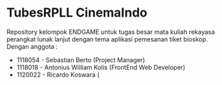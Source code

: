# TubesRPLL CinemaIndo
 Repository kelompok ENDGAME untuk tugas besar mata kuliah rekayasa perangkat lunak lanjut dengan tema aplikasi pemesanan tiket bioskop.
 Dengan anggota :
 - 1118054 - Sebastian Berto (Project Manager)
 - 1118018 - Antonius William Kolis (FrontEnd Web Developer)
 - 1120022 - Ricardo Koswara (
 
